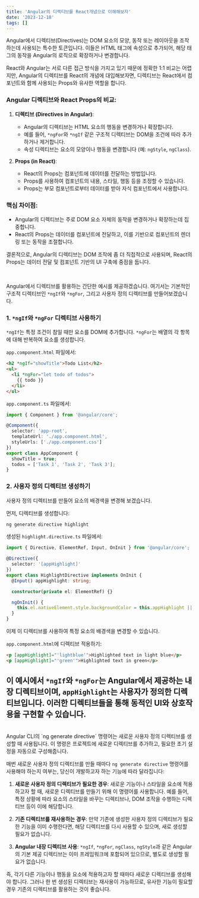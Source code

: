 ```yaml
---
title: 'Angular의 디렉티브를 React개념으로 이해해보자'
date: '2023-12-18'
tags: []
---
```


Angular에서 디렉티브(Directives)는 DOM 요소의 모양, 동작 또는 레이아웃을 조작하는데 사용되는 특수한 토큰입니다. 이들은 HTML 태그에 속성으로 추가되어, 해당 태그의 동작을 Angular의 로직으로 확장하거나 변경합니다.

React와 Angular는 서로 다른 접근 방식을 가지고 있기 때문에 정확한 1:1 비교는 어렵지만, Angular의 디렉티브를 React의 개념에 대입해보자면, 디렉티브는 React에서 컴포넌트와 함께 사용되는 Props와 유사한 역할을 합니다.

### Angular 디렉티브와 React Props의 비교:

1. **디렉티브 (Directives in Angular)**:
   - Angular의 디렉티브는 HTML 요소의 행동을 변경하거나 확장합니다.
   - 예를 들어, `*ngFor`와 `*ngIf` 같은 구조적 디렉티브는 DOM을 조건에 따라 추가하거나 제거합니다.
   - 속성 디렉티브는 요소의 모양이나 행동을 변경합니다 (예: `ngStyle`, `ngClass`).

2. **Props (in React)**:
   - React의 Props는 컴포넌트에 데이터를 전달하는 방법입니다.
   - Props를 사용하여 컴포넌트의 내용, 스타일, 행동 등을 조정할 수 있습니다.
   - Props는 부모 컴포넌트로부터 데이터를 받아 자식 컴포넌트에서 사용합니다.

### 핵심 차이점:

- Angular의 디렉티브는 주로 DOM 요소 자체의 동작을 변경하거나 확장하는데 집중합니다.
- React의 Props는 데이터를 컴포넌트에 전달하고, 이를 기반으로 컴포넌트의 렌더링 또는 동작을 조절합니다.

결론적으로, Angular의 디렉티브는 DOM 조작에 좀 더 직접적으로 사용되며, React의 Props는 데이터 전달 및 컴포넌트 기반의 UI 구축에 중점을 둡니다.

<br/>

Angular에서 디렉티브를 활용하는 간단한 예시를 제공하겠습니다. 여기서는 기본적인 구조적 디렉티브인 `*ngIf`와 `*ngFor`, 그리고 사용자 정의 디렉티브를 만들어보겠습니다.

### 1. `*ngIf`와 `*ngFor` 디렉티브 사용하기

`*ngIf`는 특정 조건이 참일 때만 요소를 DOM에 추가합니다. `*ngFor`는 배열의 각 항목에 대해 반복하여 요소를 생성합니다.

`app.component.html` 파일에서:

```html
<h2 *ngIf="showTitle">Todo List</h2>
<ul>
  <li *ngFor="let todo of todos">
    {{ todo }}
  </li>
</ul>
```

`app.component.ts` 파일에서:

```typescript
import { Component } from '@angular/core';

@Component({
  selector: 'app-root',
  templateUrl: './app.component.html',
  styleUrls: ['./app.component.css']
})
export class AppComponent {
  showTitle = true;
  todos = ['Task 1', 'Task 2', 'Task 3'];
}
```

### 2. 사용자 정의 디렉티브 생성하기

사용자 정의 디렉티브를 만들어 요소의 배경색을 변경해 보겠습니다.

먼저, 디렉티브를 생성합니다:

```bash
ng generate directive highlight
```

생성된 `highlight.directive.ts` 파일에서:

```typescript
import { Directive, ElementRef, Input, OnInit } from '@angular/core';

@Directive({
  selector: '[appHighlight]'
})
export class HighlightDirective implements OnInit {
  @Input() appHighlight: string;

  constructor(private el: ElementRef) {}

  ngOnInit() {
    this.el.nativeElement.style.backgroundColor = this.appHighlight || 'yellow';
  }
}
```

이제 이 디렉티브를 사용하여 특정 요소의 배경색을 변경할 수 있습니다.

`app.component.html`에 디렉티브 적용하기:

```html
<p [appHighlight]="'lightblue'">Highlighted text in light blue</p>
<p [appHighlight]="'green'">Highlighted text in green</p>
```

이 예시에서 `*ngIf`와 `*ngFor`는 Angular에서 제공하는 내장 디렉티브이며, `appHighlight`는 사용자가 정의한 디렉티브입니다. 이러한 디렉티브들을 통해 동적인 UI와 상호작용을 구현할 수 있습니다.
<br/>
---
<br/>
Angular CLI의 `ng generate directive` 명령어는 새로운 사용자 정의 디렉티브를 생성할 때 사용됩니다. 이 명령은 프로젝트에 새로운 디렉티브를 추가하고, 필요한 초기 설정을 자동으로 구성해줍니다. 

매번 새로운 사용자 정의 디렉티브를 만들 때마다 `ng generate directive` 명령어를 사용해야 하는지 여부는, 당신이 개발하고자 하는 기능에 따라 달라집니다:

1. **새로운 사용자 정의 디렉티브가 필요한 경우**: 새로운 기능이나 스타일을 요소에 적용하고자 할 때, 새로운 디렉티브를 만들기 위해 이 명령어를 사용합니다. 예를 들어, 특정 상황에 따라 요소의 스타일을 바꾸는 디렉티브나, DOM 조작을 수행하는 디렉티브 등이 이에 해당합니다.

2. **기존 디렉티브를 재사용하는 경우**: 만약 기존에 생성한 사용자 정의 디렉티브가 필요한 기능을 이미 수행한다면, 해당 디렉티브를 다시 사용할 수 있으며, 새로 생성할 필요가 없습니다.

3. **Angular 내장 디렉티브 사용**: `*ngIf`, `*ngFor`, `ngClass`, `ngStyle`과 같은 Angular의 기본 제공 디렉티브는 이미 프레임워크에 포함되어 있으므로, 별도로 생성할 필요가 없습니다.

즉, 각기 다른 기능이나 행동을 요소에 적용하고자 할 때마다 새로운 디렉티브를 생성해야 합니다. 그러나 한 번 생성된 디렉티브는 재사용이 가능하므로, 유사한 기능이 필요할 경우 기존의 디렉티브를 활용하는 것이 좋습니다.
<br/>

<br/>
